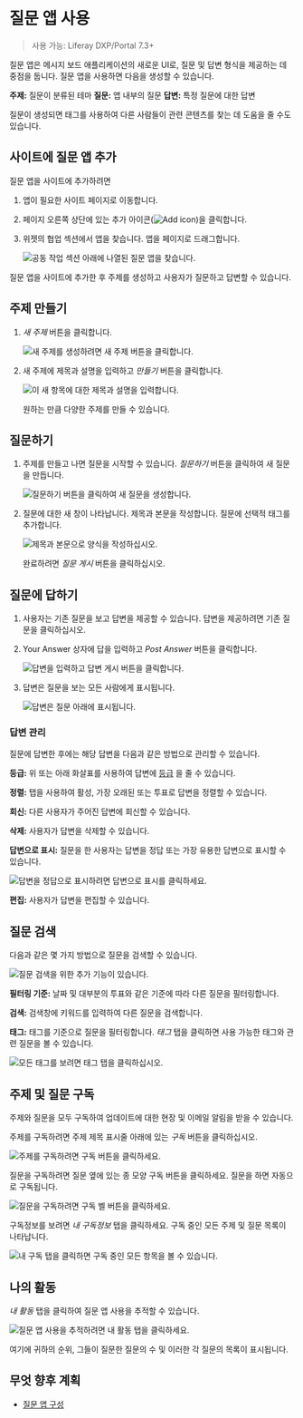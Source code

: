 # 질문 앱 사용

> 사용 가능: Liferay DXP/Portal 7.3+

질문 앱은 메시지 보드 애플리케이션의 새로운 UI로, 질문 및 답변 형식을 제공하는 데 중점을 둡니다. 질문 앱을 사용하면 다음을 생성할 수 있습니다.

**주제:** 질문이 분류된 테마 **질문:** 앱 내부의 질문 **답변:** 특정 질문에 대한 답변

질문이 생성되면 태그를 사용하여 다른 사람들이 관련 콘텐츠를 찾는 데 도움을 줄 수도 있습니다.

## 사이트에 질문 앱 추가

질문 앱을 사이트에 추가하려면

1. 앱이 필요한 사이트 페이지로 이동합니다.

1. 페이지 오른쪽 상단에 있는 추가 아이콘(![Add icon](../../images/icon-add-app.png))을 클릭합니다.

1. 위젯의 협업 섹션에서 앱을 찾습니다. 앱을 페이지로 드래그합니다.

    ![공동 작업 섹션 아래에 나열된 질문 앱을 찾습니다.](using-the-questions-app/images/14.png)

질문 앱을 사이트에 추가한 후 주제를 생성하고 사용자가 질문하고 답변할 수 있습니다.


<!-- What permissions?
Note that only users with the requisite permissions have the ability to create topics.
-->

## 주제 만들기

1. *새 주제* 버튼을 클릭합니다.

   ![새 주제를 생성하려면 새 주제 버튼을 클릭합니다.](using-the-questions-app/images/01.png)

1. 새 주제에 제목과 설명을 입력하고 *만들기* 버튼을 클릭합니다.

   ![이 새 항목에 대한 제목과 설명을 입력합니다.](using-the-questions-app/images/02.png)

   원하는 만큼 다양한 주제를 만들 수 있습니다.

## 질문하기

1. 주제를 만들고 나면 질문을 시작할 수 있습니다. *질문하기* 버튼을 클릭하여 새 질문을 만듭니다.

   ![질문하기 버튼을 클릭하여 새 질문을 생성합니다.](using-the-questions-app/images/03.png)

1. 질문에 대한 새 창이 나타납니다. 제목과 본문을 작성합니다. 질문에 선택적 태그를 추가합니다.

   ![제목과 본문으로 양식을 작성하십시오.](using-the-questions-app/images/04.png)

   완료하려면 *질문 게시* 버튼을 클릭하십시오.

## 질문에 답하기

1. 사용자는 기존 질문을 보고 답변을 제공할 수 있습니다. 답변을 제공하려면 기존 질문을 클릭하십시오.

1. Your Answer 상자에 답을 입력하고 *Post Answer* 버튼을 클릭합니다.

    ![답변을 입력하고 답변 게시 버튼을 클릭합니다.](using-the-questions-app/images/05.png)

1. 답변은 질문을 보는 모든 사람에게 표시됩니다.

    ![답변은 질문 아래에 표시됩니다.](using-the-questions-app/images/06.png)

### 답변 관리

질문에 답변한 후에는 해당 답변을 다음과 같은 방법으로 관리할 수 있습니다.

**등급:** 위 또는 아래 화살표를 사용하여 답변에 [등급](../social-tools/user-guide/using-the-ratings-system.md) 을 줄 수 있습니다.

**정렬:** 탭을 사용하여 활성, 가장 오래된 또는 투표로 답변을 정렬할 수 있습니다.

**회신:** 다른 사용자가 주어진 답변에 회신할 수 있습니다.

**삭제:** 사용자가 답변을 삭제할 수 있습니다.

**답변으로 표시:** 질문을 한 사용자는 답변을 정답 또는 가장 유용한 답변으로 표시할 수 있습니다.

![답변을 정답으로 표시하려면 답변으로 표시를 클릭하세요.](using-the-questions-app/images/07.png)

**편집:** 사용자가 답변을 편집할 수 있습니다.

## 질문 검색

다음과 같은 몇 가지 방법으로 질문을 검색할 수 있습니다.

![질문 검색을 위한 추가 기능이 있습니다.](using-the-questions-app/images/08.png)

**필터링 기준:** 날짜 및 대부분의 투표와 같은 기준에 따라 다른 질문을 필터링합니다.

**검색:** 검색창에 키워드를 입력하여 다른 질문을 검색합니다.

**태그:** 태그를 기준으로 질문을 필터링합니다. *태그* 탭을 클릭하면 사용 가능한 태그와 관련 질문을 볼 수 있습니다.

![모든 태그를 보려면 태그 탭을 클릭하십시오.](using-the-questions-app/images/09.png)

## 주제 및 질문 구독

주제와 질문을 모두 구독하여 업데이트에 대한 현장 및 이메일 알림을 받을 수 있습니다.

주제를 구독하려면 주제 제목 표시줄 아래에 있는 *구독* 버튼을 클릭하십시오.

![주제를 구독하려면 구독 버튼을 클릭하세요.](using-the-questions-app/images/10.png)

질문을 구독하려면 질문 옆에 있는 종 모양 구독 버튼을 클릭하세요. 질문을 하면 자동으로 구독됩니다.

![질문을 구독하려면 구독 벨 버튼을 클릭하세요.](using-the-questions-app/images/11.png)

구독정보를 보려면 *내 구독정보* 탭을 클릭하세요. 구독 중인 모든 주제 및 질문 목록이 나타납니다.

![내 구독 탭을 클릭하면 구독 중인 모든 항목을 볼 수 있습니다.](using-the-questions-app/images/12.png)

## 나의 활동

*내 활동* 탭을 클릭하여 질문 앱 사용을 추적할 수 있습니다.

![질문 앱 사용을 추적하려면 내 활동 탭을 클릭하세요.](using-the-questions-app/images/13.png)

여기에 귀하의 순위, 그들이 질문한 질문의 수 및 이러한 각 질문의 목록이 표시됩니다.

## 무엇 향후 계획

* [질문 앱 구성](./configuring-the-questions-app.md)
